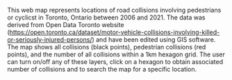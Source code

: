 This web map represents locations of road collisions involving pedestrians or cyclicst in Toronto, Ontario between 2006 and 2021. The data was derived from Open Data Toronto website (https://open.toronto.ca/dataset/motor-vehicle-collisions-involving-killed-or-seriously-injured-persons/) and have been edited using GIS software.
The map shows all collisions (black points), pedestrian collisions (red points), and the number of all collisions within a 1km hexagon grid. 
The user can turn on/off any of these layers, click on a hexagon to obtain associated number of collisions and to search the map for a specific location.

